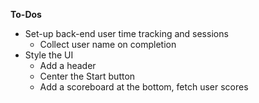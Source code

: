 **To-Dos**

- Set-up back-end user time tracking and sessions
  - Collect user name on completion
- Style the UI
  - Add a header
  - Center the Start button
  - Add a scoreboard at the bottom, fetch user scores
